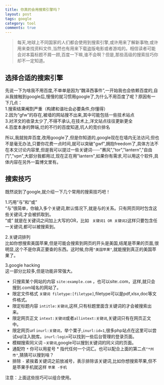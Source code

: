 ```yaml
---
title: 你真的会用搜索引擎吗？
layout: post
tags: google
category: tool
comments: true
---
```

> 每天,地球上不同国家的人们都会使用到搜索引擎,或许用来了解新事物,或许用来查找资料文件,当然也有用来下载盗版电影或者游戏的。相信读者可能会对本篇标题不屑一顾,百度一下嘛,谁不会啊？但是,那些高级的搜索技巧你却不一定知道。

## 选择合适的搜索引擎
先说一下为啥我不用百度,不单单是因为“魏泽西事件”,一开始我也会依赖百度的,自从我接触到google后,慢慢的就习惯用google了,为什么不用百度了呢？原因有一下几点：  
1.搜索结果阉割严重（构建和谐社会必要条件,你懂得）  
2.因为“gfw”的存在,被墙的网站搜不出来,其中可能包括一些技术站点  
3.对洋文的收录太少了,不得不承认,在技术上,洋文站点往往更新更全  
4.百度本身的弊端,烂的不行的百度知道,坑人的竞价排名   

所以,我就抛弃百度,改用google了,但是你知道的,google现在在墙内无法访问,但也不是毫无办法,只要你花费一点时间,就可以突破"gwf",拥抱freedom了,具体方法不在本文讨论内容里,但是我可以提过一些关键词----"赛风","tor","lantern","自由门","vpn",大部分我都用过,现在正在用"lantern",如果你有需求,可以用这个软件,具体内容在另外一篇博文里有。

## 搜索技巧
既然说到了google,就介绍一下几个常用的搜索技巧吧！  

1.巧用“与”和“或”  
“与”很简单，你输入多个关键词,默认情况下,就是与的关系。只有网页同时包含这些关键词,才会被抓取到。  
“或” 就是在关键词之间加上大写的OR，比如 ` 关键词1 OR 关键词2`这样只要包含任一关键词,都可以被搜索到。  

2.关键词排列  
比如你想搜索美国苹果,但是可能会搜索到网页的开头是美国,结尾是苹果的页面,很明显,这个不是你真正要查的东西。这时候,你用`"美国苹果"`,就能搜到真正的美国苹果了。  

3.google hacking  
这一部分比较多,但是功能非常强大。  
* 只搜索某个网站的内容  `site:example.com` ，也可以site:.com，这样,就只会搜到.com域名的网站了。  
* 限定文件格式  `关键词 filetype:[filetype]`,filetype可以是pdf,xlsx,doc等文件格式。  
* 限定标题内容 `intitle:关键词`,这样,只有标题里面含关键词的才会被搜索出来。  
* 限定网页正文 `intext:关键词`或者`allintext:关键词`,关键词只有在网页正文中。   
* 限定网页url `inurl:关键词`，举个栗子,`inurl:id=1`,很多php站点在这里可以尝试sql注入脱库。`inurl:login`可以找到一些后台管理的登录页面。  
* 模糊搜索同义词 `~关键词`,google可以搜到关键词的同义词的页面。  
* 通配符 `*` 你可以用星号 * 指代任何一个词汇。也可以配合上面的第二点`"*州市"`,猜猜可以搜到啥？  
* 排除 `-`  紧挨着关键词之前放减号，表示排除该关键词,比如你想搜索苹果,但不是苹果手机就这样 `苹果 -手机` 

注意：上面这些技巧可以组合使用。



